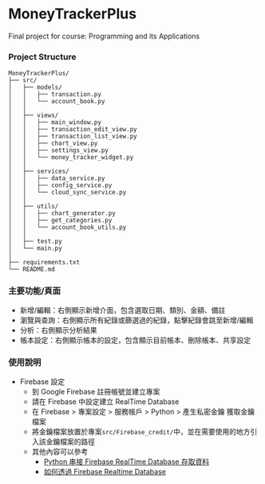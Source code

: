 # MoneyTrackerPlus
Final project for course: Programming and its Applications

### Project Structure
```text
MoneyTrackerPlus/
├── src/
│   ├── models/
│   │   ├── transaction.py
│   │   └── account_book.py
│   │
│   ├── views/
│   │   ├── main_window.py
│   │   ├── transaction_edit_view.py
│   │   ├── transaction_list_view.py
│   │   ├── chart_view.py
│   │   ├── settings_view.py
│   │   └── money_tracker_widget.py
│   │
│   ├── services/
│   │   ├── data_service.py
│   │   ├── config_service.py
│   │   └── cloud_sync_service.py
│   │
│   ├── utils/
│   │   ├── chart_generator.py
│   │   ├── get_categories.py
│   │   └── account_book_utils.py
│   │
│   ├── test.py
│   └── main.py
│
├── requirements.txt
└── README.md
```

### 主要功能/頁面
- 新增/編輯：右側顯示新增介面，包含選取日期、類別、金額、備註
- 瀏覽與查詢：右側顯示所有紀錄或篩選過的紀錄，點擊紀錄會跳至新增/編輯
- 分析：右側顯示分析結果
- 帳本設定：右側顯示帳本的設定，包含顯示目前帳本、刪除帳本、共享設定

### 使用說明
- Firebase 設定
  - 到 Google Firebase 註冊帳號並建立專案
  - 請在 Firebase 中設定建立 RealTime Database
  - 在 Firebase > 專案設定 > 服務帳戶 > Python > 產生私密金鑰 獲取金鑰檔案
  - 將金鑰檔案放置於專案`src/Firebase_credit/`中，並在需要使用的地方引入該金鑰檔案的路徑
  - 其他內容可以參考
    - [Python 串接 Firebase RealTime Database 存取資料](https://ithelp.ithome.com.tw/articles/10335735)
    - [如何透過 Firebase Realtime Database](https://vocus.cc/article/63df0b17fd897800013e8019)
